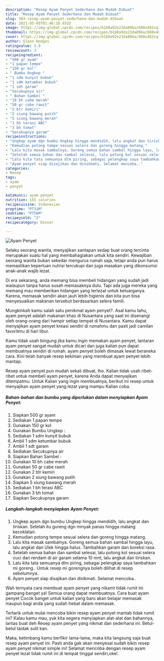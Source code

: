```yaml
---
description: "Resep Ayam Penyet Sederhana dan Mudah Dibuat"
title: "Resep Ayam Penyet Sederhana dan Mudah Dibuat"
slug: 383-resep-ayam-penyet-sederhana-dan-mudah-dibuat
date: 2021-05-05T01:46:10.933Z
image: https://img-global.cpcdn.com/recipes/b1b0a92e23da89ba/680x482cq70/ayam-penyet-foto-resep-utama.jpg
thumbnail: https://img-global.cpcdn.com/recipes/b1b0a92e23da89ba/680x482cq70/ayam-penyet-foto-resep-utama.jpg
cover: https://img-global.cpcdn.com/recipes/b1b0a92e23da89ba/680x482cq70/ayam-penyet-foto-resep-utama.jpg
author: Glenn Hodges
ratingvalue: 3.9
reviewcount: 3
recipeingredient:
- "500 gr ayam"
- "1 papan tempe"
- "150 gr kol"
- " Bumbu Ungkep "
- "1 sdm kunyit bubuk"
- "1 sdm ketumbar bubuk"
- "1 sdt garam"
- "Secukupnya air"
- " Bahan Sambel "
- "10 bh cabe merah"
- "50 gr cabe rawit"
- "2 btr kemiri"
- "2 siung bawang putih"
- "5 siung bawang merah"
- "1 bh terasi ABC"
- "3 bh tomat"
- "Secukupnya garam"
recipeinstructions:
- "Ungkep ayam dgn bumbu Ungkep hingga mendidih, lalu angkat dan tiriskan. Setelah itu goreng dgn minyak panas hingga matang kecoklatan."
- "Kemudian potong tempe sesuai selera dan goreng hingga matang."
- "Lalu kita masak sambalnya. Goreng semua bahan sambal hingga layu, lalu angkat dan Ulek hingga halus. Tambahkan garam dan koreksi rasa."
- "Setelah semua bahan dan sambal selesai, lalu potong kol sesuai selera cuci dan rendam di air garam selama 10 mnt, lalu angkat dan tiriskan."
- "Lalu kita tata semuanya dlm piring, sebagai pelengkap saya tambahkan mi goreng.. Untuk resep mi gorengnya boleh dilihat di resep sebelumnya."
- "Ayam penyet siap disajikan dan dinikmati. Selamat mencoba.."
categories:
- Resep
tags:
- ayam
- penyet

katakunci: ayam penyet 
nutrition: 155 calories
recipecuisine: Indonesian
preptime: "PT31M"
cooktime: "PT56M"
recipeyield: "2"
recipecategory: Dinner

---
```



![Ayam Penyet](https://img-global.cpcdn.com/recipes/b1b0a92e23da89ba/680x482cq70/ayam-penyet-foto-resep-utama.jpg)

Selaku seorang wanita, menyajikan santapan sedap buat orang tercinta merupakan suatu hal yang membahagiakan untuk kita sendiri. Kewajiban seorang  wanita bukan sekedar mengurus rumah saja, tetapi anda pun harus memastikan keperluan nutrisi tercukupi dan juga masakan yang dikonsumsi anak-anak wajib lezat.

Di era  sekarang, anda memang bisa membeli hidangan yang sudah jadi walaupun tanpa harus susah memasaknya dulu. Tapi ada juga mereka yang memang mau memberikan hidangan yang terlezat untuk keluarganya. Karena, memasak sendiri akan jauh lebih higienis dan kita pun bisa menyesuaikan makanan tersebut berdasarkan selera famili. 



Mungkinkah kamu salah satu penikmat ayam penyet?. Asal kamu tahu, ayam penyet adalah makanan khas di Nusantara yang saat ini disenangi oleh orang-orang dari hampir setiap tempat di Nusantara. Kamu dapat menyajikan ayam penyet kreasi sendiri di rumahmu dan pasti jadi camilan favoritmu di hari libur.

Kamu tidak usah bingung jika kamu ingin memakan ayam penyet, lantaran ayam penyet sangat mudah untuk dicari dan juga kalian pun dapat membuatnya sendiri di rumah. ayam penyet boleh dimasak lewat beraneka cara. Kini telah banyak resep kekinian yang membuat ayam penyet lebih mantap.

Resep ayam penyet pun mudah sekali dibuat, lho. Kalian tidak usah ribet-ribet untuk membeli ayam penyet, karena Anda dapat menyajikan ditempatmu. Untuk Kalian yang ingin membuatnya, berikut ini resep untuk menyajikan ayam penyet yang lezat yang mampu Kalian coba.

<!--inarticleads1-->

##### Bahan-bahan dan bumbu yang diperlukan dalam menyiapkan Ayam Penyet:

1. Siapkan 500 gr ayam
1. Sediakan 1 papan tempe
1. Gunakan 150 gr kol
1. Gunakan  Bumbu Ungkep :
1. Sediakan 1 sdm kunyit bubuk
1. Ambil 1 sdm ketumbar bubuk
1. Ambil 1 sdt garam
1. Sediakan Secukupnya air
1. Siapkan  Bahan Sambel :
1. Gunakan 10 bh cabe merah
1. Gunakan 50 gr cabe rawit
1. Gunakan 2 btr kemiri
1. Gunakan 2 siung bawang putih
1. Siapkan 5 siung bawang merah
1. Sediakan 1 bh terasi ABC
1. Gunakan 3 bh tomat
1. Siapkan Secukupnya garam




<!--inarticleads2-->

##### Langkah-langkah menyiapkan Ayam Penyet:

1. Ungkep ayam dgn bumbu Ungkep hingga mendidih, lalu angkat dan tiriskan. Setelah itu goreng dgn minyak panas hingga matang kecoklatan.
1. Kemudian potong tempe sesuai selera dan goreng hingga matang.
1. Lalu kita masak sambalnya. Goreng semua bahan sambal hingga layu, lalu angkat dan Ulek hingga halus. Tambahkan garam dan koreksi rasa.
1. Setelah semua bahan dan sambal selesai, lalu potong kol sesuai selera cuci dan rendam di air garam selama 10 mnt, lalu angkat dan tiriskan.
1. Lalu kita tata semuanya dlm piring, sebagai pelengkap saya tambahkan mi goreng.. Untuk resep mi gorengnya boleh dilihat di resep sebelumnya.
1. Ayam penyet siap disajikan dan dinikmati. Selamat mencoba..




Wah ternyata cara membuat ayam penyet yang nikamt tidak rumit ini gampang banget ya! Semua orang dapat membuatnya. Cara buat ayam penyet Cocok banget untuk kalian yang baru akan belajar memasak maupun bagi anda yang sudah hebat dalam memasak.

Tertarik untuk mulai mencoba bikin resep ayam penyet mantab tidak rumit ini? Kalau kamu mau, yuk kita segera menyiapkan alat-alat dan bahannya, lantas buat deh Resep ayam penyet yang nikmat dan sederhana ini. Betul-betul taidak sulit kan. 

Maka, ketimbang kamu berfikir lama-lama, maka kita langsung saja buat resep ayam penyet ini. Pasti anda gak akan menyesal sudah bikin resep ayam penyet nikmat simple ini! Selamat mencoba dengan resep ayam penyet lezat tidak rumit ini di tempat tinggal sendiri,oke!.

